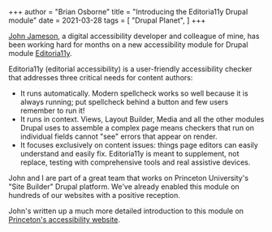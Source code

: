 +++
author = "Brian Osborne"
title = "Introducing the Editoria11y Drupal module"
date = 2021-03-28
tags = [
  "Drupal Planet",
]
+++

[John Jameson](https://www.drupal.org/u/itmaybejj), a digital accessibility developer and colleague of mine, has been working hard for months on a new accessibility module for Drupal module [Editoria11y](https://drupal.org/project/editoria11y).

Editoria11y (editorial accessibility) is a user-friendly accessibility checker that addresses three critical needs for content authors:

* It runs automatically. Modern spellcheck works so well because it is always running; put spellcheck behind a button and few users remember to run it!
* It runs in context. Views, Layout Builder, Media and all the other modules Drupal uses to assemble a complex page means checkers that run on individual fields cannot "see" errors that appear on render.
* It focuses exclusively on content issues: things page editors can easily understand and easily fix. Editoria11y is meant to supplement, not replace, testing with comprehensive tools and real assistive devices.

John and I are part of a great team that works on Princeton University's "Site Builder" Drupal platform. We've already enabled this module on hundreds of our websites with a positive reception.

John's written up a much more detailed introduction to this module on [Princeton's accessibility website](https://accessibility.princeton.edu/news/introducing-editoria11y).